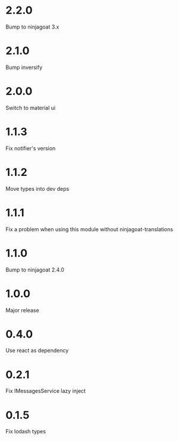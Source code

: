 # 2.2.0

Bump to ninjagoat 3.x

# 2.1.0

Bump inversify

# 2.0.0

Switch to material ui

# 1.1.3

Fix notifier's version

# 1.1.2

Move types into dev deps

# 1.1.1

Fix a problem when using this module without ninjagoat-translations

# 1.1.0

Bump to ninjagoat 2.4.0

# 1.0.0

Major release

# 0.4.0

Use react as dependency

# 0.2.1

Fix IMessagesService lazy inject

# 0.1.5

Fix lodash types